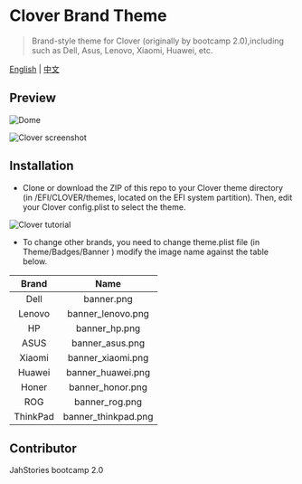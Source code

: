 # Clover Brand Theme

> Brand-style theme for Clover (originally by bootcamp 2.0),including such as Dell, Asus, Lenovo, Xiaomi, Huawei, etc.

[English](README_EN.md) | [中文](README.md)

## Preview
![Dome](https://github.com/leejiawang/clover-theme-XPS15/blob/master/banner.jpg)

![Clover screenshot](https://github.com/leejiawang/clover-theme-XPS15/blob/master/screenshot.png)

## Installation

- Clone or download the ZIP of this repo to your Clover theme directory (in /EFI/CLOVER/themes, located on the EFI system partition). Then, edit your Clover config.plist to select the theme.

 ![Clover tutorial](https://github.com/leejiawang/clover-theme-XPS15/blob/master/tutorial.png)

- To change other brands, you need to change theme.plist file (in Theme/Badges/Banner )  modify the image name against the table below.
 
 Brand | Name 
 :-: | :-:
 Dell | banner.png 
 Lenovo | banner_lenovo.png
 HP | banner_hp.png
 ASUS | banner_asus.png
 Xiaomi | banner_xiaomi.png
 Huawei | banner_huawei.png
 Honer | banner_honor.png
 ROG | banner_rog.png
 ThinkPad | banner_thinkpad.png

## Contributor
JahStories bootcamp 2.0

